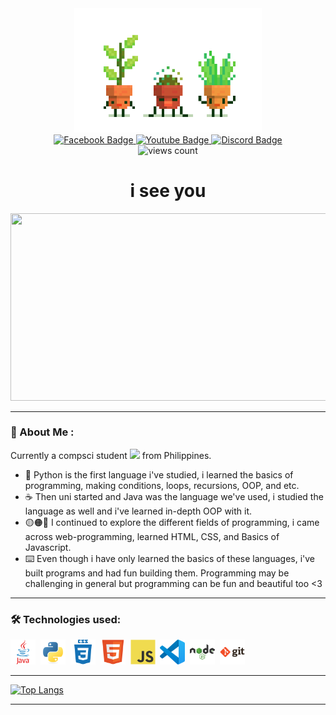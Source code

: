 <div id="header" align="center">
  <img src="dancingPlants.gif" width="300"/>
</div>

<div id="badges" align="center">
  <a href="https://www.facebook.com/arboleda.aron">
    <img src="https://img.shields.io/badge/Facebook-blue?style=for-the-badge&logo=facebook&logoColor=white" alt="Facebook Badge"/>
  </a>
  <a href="https://www.instagram.com/aron.arboleda">
    <img src="https://img.shields.io/badge/Instagram-pink?style=for-the-badge&logo=instagram&logoColor=white" alt="Youtube Badge"/>
  </a>
  <a href="https://discordapp.com/users/750332753161224209">
    <img src="https://img.shields.io/badge/Discord-indigo?style=for-the-badge&logo=discord&logoColor=white" alt="Discord Badge"/>
  </a>
  <br>
  <img src="https://komarev.com/ghpvc/?username=Aron-Arboleda&style=flat-square&color=blue" alt="views count"/>
</div>


<h1 align="center">
  i see you
</h1>

<div align="center">
  <img src="https://i.pinimg.com/originals/99/cd/09/99cd0925c516b5d0a740dffd03c3e0df.gif" width="600" height="300"/>
</div>

---

### :deciduous_tree: About Me :

Currently a compsci student <img src="https://media.giphy.com/media/WUlplcMpOCEmTGBtBW/giphy.gif" width="30"> from Philippines.
- :snake: Python is the first language i've studied, i learned the basics of programming, making conditions, loops, recursions, OOP, and etc.
- :coffee: Then uni started and Java was the language we've used, i studied the language as well and i've learned in-depth OOP with it.
- :yellow_circle::orange_circle::large_blue_circle: I continued to explore the different fields of programming, i came across web-programming, learned HTML, CSS, and Basics of Javascript.
- :keyboard: Even though i have only learned the basics of these languages, i've built programs and had fun building them. Programming may be challenging in general but programming can be fun and beautiful too <3

---

### :hammer_and_wrench: Technologies used:
<div>
  <img src="https://github.com/devicons/devicon/blob/master/icons/java/java-original-wordmark.svg" title="Java" alt="Java" width="40" height="40"/>&nbsp;
  <img src="https://github.com/devicons/devicon/blob/master/icons/python/python-original.svg" title="Python" alt="Python" width="40" height="40"/>&nbsp;
  <img src="https://github.com/devicons/devicon/blob/master/icons/css3/css3-plain-wordmark.svg"  title="CSS3" alt="CSS" width="40" height="40"/>&nbsp;
  <img src="https://github.com/devicons/devicon/blob/master/icons/html5/html5-original.svg" title="HTML5" alt="HTML" width="40" height="40"/>&nbsp;
  <img src="https://github.com/devicons/devicon/blob/master/icons/javascript/javascript-original.svg" title="JavaScript" alt="JavaScript" width="40" height="40"/>&nbsp;
  <img src="https://github.com/devicons/devicon/blob/master/icons/vscode/vscode-original.svg" title="VSCode" alt="vscode" width="40" height="40"/>&nbsp;
  <img src="https://github.com/devicons/devicon/blob/master/icons/nodejs/nodejs-original-wordmark.svg" title="NodeJS" alt="NodeJS" width="40" height="40"/>&nbsp;
  <img src="https://github.com/devicons/devicon/blob/master/icons/git/git-original-wordmark.svg" title="Git" **alt="Git" width="40" height="40"/>
</div>

---

[![Top Langs](https://github-readme-stats.vercel.app/api/top-langs/?username=Aron-Arboleda&layout=compact&theme=dark&card_width=700px)](https://github.com/anuraghazra/github-readme-stats)

---
